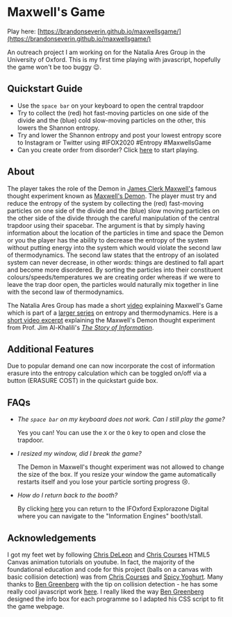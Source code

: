 # Maxwell's Game

Play here: [https://brandonseverin.github.io/maxwellsgame/](https://brandonseverin.github.io/maxwellsgame/)

An outreach project I am working on for the Natalia Ares Group in the University of Oxford. This is my first time playing with javascript, hopefully the game won't be too buggy :wink:.

## Quickstart Guide

- Use the  `space bar` on your keyboard to open the central trapdoor
- Try to collect the (red) hot fast-moving particles on one side of the divide and the (blue) cold slow-moving particles on the other, this lowers the Shannon entropy. 
- Try and lower the Shannon entropy and post your lowest entropy score to Instagram or Twitter using #IFOX2020 #Entropy #MaxwellsGame
- Can you create order from disorder? Click [here](https://brandonseverin.github.io/maxwellsgame/) to start playing.

## About

The player takes the role of the Demon in [James Clerk Maxwell's](https://en.wikipedia.org/wiki/James_Clerk_Maxwell) famous thought experiment known as [Maxwell's Demon](https://en.wikipedia.org/wiki/Maxwell%27s_demon). The player must try and reduce the entropy of the system by collecting the (red) fast-moving particles on one side of the divide and the (blue) slow moving particles on the other side of the divide through the careful manipulation of the central trapdoor using their spacebar. The argument is that by simply having information about the location of the particles in time and space the Demon or you the player has the ability to decrease the entropy of the system without putting energy into the system which would violate the second law of thermodynamics. The second law states that the entropy of an isolated system can never decrease, in other words: things are destined to fall apart and become more disordered. By sorting the particles into their constituent colours/speeds/temperatures we are creating order whereas if we were to leave the trap door open, the particles would naturally mix together in line with the second law of thermodynamics. 

The Natalia Ares Group has made a short [video](https://www.youtube.com/watch?v=bIMV4R6J-GU&list=PLGKIxJq5wQ-vGw8SmPQxz4WoYzbQ9mOt_&index=4) explaining Maxwell's Game which is part of a [larger series](https://www.youtube.com/playlist?list=PLGKIxJq5wQ-vGw8SmPQxz4WoYzbQ9mOt_) on entropy and thermodynamics. 
Here is a [short video excerpt](https://www.youtube.com/watch?v=11QkX4u6RJg) explaining the Maxwell's Demon thought experiment from Prof. Jim Al-Khalili's [*The Story of Information*](https://www.youtube.com/watch?v=qj7HH0PCqIE). 

## Additional Features

Due to popular demand one can now incorporate the cost of information erasure into the entropy calculation which can be toggled on/off via a button (ERASURE COST) in the quickstart guide box.

## FAQs

- *The `space bar` on my keyboard does not work. Can I still play the game?*

  Yes you can! You can use the `X` or the `O` key to open and close the trapdoor.
  
- *I resized my window, did I break the game?*

  The Demon in Maxwell's thought experiment was not allowed to change the size of the box. If you resize your window the game automatically restarts itself and you lose your particle sorting progress :cry:.
  
- *How do I return back to the booth?*

  By clicking [here](https://if-oxford-explorazone.vfairs.com/) you can return to the IFOxford Explorazone Digital where you can navigate to the "Information Engines" booth/stall.

## Acknowledgements 

I got my feet wet by following [Chris DeLeon](https://www.youtube.com/watch?v=KoWqdEACyLI) and [Chris Courses](https://www.youtube.com/watch?v=EO6OkltgudE&list=PLpPnRKq7eNW3We9VdCfx9fprhqXHwTPXL) HTML5 Canvas animation tutorials on youtube. In fact, the majority of the foundational education and code for this project (balls on a canvas with basic collision detection)  was from [Chris Courses](https://www.youtube.com/watch?v=EO6OkltgudE&list=PLpPnRKq7eNW3We9VdCfx9fprhqXHwTPXL) and [Spicy Yoghurt](https://spicyyoghurt.com/tutorials/html5-javascript-game-development/collision-detection-physics). Many thanks to [Ben Greenberg](https://github.com/nebbles/) with the tip on collision detection - he has some really cool javascript work [here](https://github.com/nebbles/js-sandbox). I really liked the way [Ben Greenberg](https://github.com/nebbles/) designed the info box for each programme so I adapted his CSS script to fit the game webpage.



